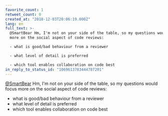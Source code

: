 ```yaml
---
favorite_count: 1
retweet_count: 0
created_at: "2018-12-03T20:06:19.000Z"
lang: en
full_text: >-
  @SmartBear Hm, I'm not on your side of the table, so my questions would focus
  more on the social aspect of code reviews:

  - what is good/bad behaviour from a reviewer

  - what level of detail is preferred

  - which tool enables collaboration on code best
in_reply_to_status_id: "1069613783444787201"
---
```


[@SmartBear](https://twitter.com/SmartBear) Hm, I'm not on your side of the
table, so my questions would focus more on the social aspect of code reviews:

- what is good/bad behaviour from a reviewer
- what level of detail is preferred
- which tool enables collaboration on code best
